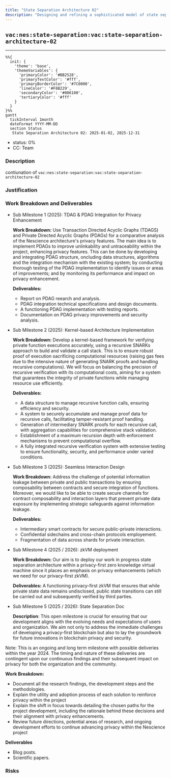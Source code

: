 ```yaml
---
title: "State Separation Architecture 02"
description: "Designing and refining a sophisticated model of state separation within the Nescience project"
---
```

## `vac:nes:state-separation:vac:state-separation-architecture-02`
---

```mermaid
%%{ 
  init: { 
    'theme': 'base', 
    'themeVariables': { 
      'primaryColor': '#BB2528', 
      'primaryTextColor': '#fff', 
      'primaryBorderColor': '#7C0000', 
      'lineColor': '#F8B229', 
      'secondaryColor': '#006100', 
      'tertiaryColor': '#fff' 
    } 
  } 
}%%
gantt
  tickInterval 1month
  dateFormat YYYY-MM-DD 
  section Status
   State Separation Architecture 02: 2025-01-02, 2025-12-31
```

- status: 0%
- CC: Team

### Description

contiunation of `vac:nes:state-separation:vac:state-separation-architecture-02`

### Justification

### Work Breakdown and Deliverables

* Sub Milestone 1 (2025): TDAG & PDAG Integration for Privacy Enhancement 

  **Work Breakdown:** Use Transaction Directed Acyclic Graphs (TDAGS) and Private Directed Acyclic Graphs (PDAGs) for a comparative analysis of the Nescience architecture's privacy features. The main idea is to implement PDAGs to improve unlinkability and untraceability within the project, enhancing privacy features. This can be done by developing and integrating PDAG structure, oncluding data structures, algorithms and the integration mechanism with the existing system; by conducting thorough testing of the PDAG implementation to identify issues or areas of improvements; and by monitoring its performance and impact on privacy enhancement.

  **Deliverables:**
    * Report on PDAG reearch and analysis.
    * PDAG integration technical specifications and design documents.
    * A functioning PDAG implementation with testing reports.
    * Documentation on PDAG privacy improvements and security analysis.

* Sub Milestone 2 (2025): Kernel-based Architecture Implementation

  **Work Breakdown:** Develop a kernel-based framework for verifying private function executions accurately, using a recursive SNARKs approach to build and validate a call stack. This is to ensure robust proof of execution sacrificing computational resources (raising gas fees due to the intensive nature of generating SNARK proofs and handling recursive computations). We will focus on balancing the precision of recursive verification with its computational costs, aiming for a system that guarantees the integrity of private functions while managing resource use efficiently.

  **Deliverables:** 
   * A data structure to manage recursive function calls, ensuring efficiency and security.
   * A system to securely accumulate and manage proof data for recursive calls, facilitating tamper-resistant proof handling.
   * Generation of intermediary SNARK proofs for each recursive call, with aggregation capabilities for comprehensive stack validation.
   * Establishment of a maximum recursion depth with enforcement mechanisms to prevent computational overflow.
   * A fully integrated recursive verification system with extensive testing to ensure functionality, security, and performance under varied conditions.
  
* Sub Milestone 3 (2025): Seamless Interaction Design

  **Work Breakdown:** Address the challenge of potential information leakage between private and public transactions by ensuring composability between contracts and secure integration of functions. Moreover, we would like to be able to create secure channels for contract composability and interaction layers that prevent private data exposure by implementing strategic safeguards against information leakage.

  **Deliverables:** 
   * Intermediary smart contracts for secure public-private interactions.
   * Confidential sidechains and cross-chain protocols employement.
   * Fragmentation of data across shards for private interaction.
  

* Sub Milestone 4 (2025 / 2026): zkVM deployment

   **Work Breakdown:**  Our aim is to deploy our work in progress state separation architecture within a privacy-first zero knowledge virtual machine since it places an emphasis on privacy enhancements (which we need for our privacy-first zkVM).
    
    **Deliverables:** A functioning privacy-first zkVM that ensures that while private state data remains undisclosed, public state transitions can still be carried out and subsequently verified by third parties.

* Sub Milestone 5 (2025 / 2026): State Separation Doc
 
  **Description**:  This open milestone is crucial for ensuring that our development aligns with the evolving needs and expectations of users and organization.
We aim not only to address the immediate challenges of developing a privacy-first blockchain but also to lay the groundwork for future innovations in blockchain privacy and security.

Note: This is an ongoing and long term milestone with possible deliveries within the year 2024.
The timing and nature of these deliveries are contingent upon our continuous findings and their subsequent impact on privacy for both the organization and the community.

 **Work Breakdown:**
  * Document all the research findings, the development steps and the methodologies.
  * Explain the utility and adoption process of each solution to reinforce privacy within the project
  * Explain the shift in focus towards detailing the chosen paths for the project development, including the rationale behind these decisions and their alignment with privacy enhancements.
  * Review future directions, potential areas of research, and ongoing development efforts to continue advancing privacy within the Nescience project

 **Deliverables**
   * Blog posts.
   * Scientific papers. 


### Risks



